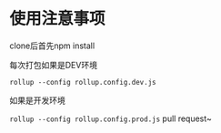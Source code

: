 使用注意事项
====

clone后首先npm install

每次打包如果是DEV环境

``
  rollup --config rollup.config.dev.js
``

如果是开发环境

``
  rollup --config rollup.config.prod.js
``
pull request~
